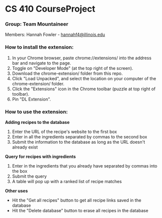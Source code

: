 # **CS 410 CourseProject**

### **Group: Team Mountaineer**
Members: Hannah Fowler - hannahf4@illinois.edu


### **How to install the extension:**

1. In your Chrome browser, paste chrome://extensions/ into the address bar and navigate to the page.
2. Toggle on "Developer Mode" (at the top right of the screen).
3. Download the chrome-extension/ folder from this repo.
4. Click "Load Unpacked", and select the location on your computer of the chrome-extension/ folder.
5. Click the "Extensions" icon in the Chrome toolbar (puzzle at top right of toolbar).
6. Pin "DL Extension".



### **How to use the extension:**

**Adding recipes to the database**
1. Enter the URL of the recipe's website to the first box
2. Enter in all the ingredients separated by commas to the second box
3. Submit the information to the database as long as the URL doesn't already exist

**Query for recipes with ingredients**
1. Enter in the ingredients that you already have separated by commas into the box
2. Submit the query
3. A table will pop up with a ranked list of recipe matches

**Other uses**
- Hit the "Get all recipes" button to get all recipe links saved in the database
- Hit the "Delete database" button to erase all recipes in the database
